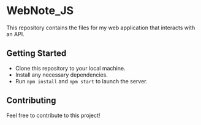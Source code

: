 # WebNote_JS

This repository contains the files for my web application that interacts with an API.

## Getting Started
- Clone this repository to your local machine.
- Install any necessary dependencies.
- Run `npm install` and `npm start` to launch the server.

## Contributing
Feel free to contribute to this project!